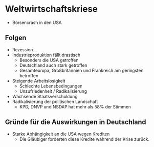 # Weltwirtschaftskriese

- Börsencrash in den USA

## Folgen

- Rezession
- Industrieproduktion fällt drastisch
  - Besonders die USA getroffen
  - Deutschland auch stark getroffen
  - Gesamteuropa, Großbritannien und Frankreich am geringsten betroffen
- Steigende Arbeitslosigkeit
  - Schlechte Lebensbedingungen
  - Unzufriedenheit / Radikalisierung
- Wachsende Staatsverschuldung
- Radikalisierung der politischen Landschaft
  - KPD, DNVP und NSDAP hat mehr als 58% der Stimmen

## Gründe für die Auswirkungen in Deutschland

- Starke Abhängigkeit an die USA wegen Krediten
  - Die Gläubiger forderten diese Kredite während der Krise zurück.
